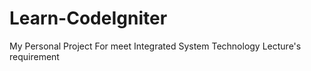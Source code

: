 # Learn-CodeIgniter
My Personal Project For meet Integrated System Technology Lecture's requirement
